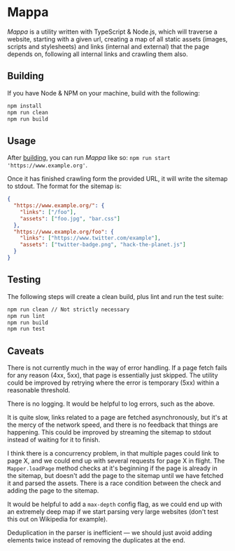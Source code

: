 # Mappa

_Mappa_ is a utility written with TypeScript & Node.js, which will traverse a
website, starting with a given url, creating a map of all static assets (images,
scripts and stylesheets) and links (internal and external) that the page depends
on, following all internal links and crawling them also.

## Building

If you have Node & NPM on your machine, build with the following:

```sh
npm install
npm run clean
npm run build
```

## Usage

After [building](#building), you can run _Mappa_ like so:
`npm run start 'https://www.example.org'`.

Once it has finished crawling form the provided URL, it will write the sitemap
to stdout. The format for the sitemap is:

```json
{
  "https://www.example.org/": {
    "links": ["/foo"],
    "assets": ["foo.jpg", "bar.css"]
  },
  "https://www.example.org/foo": {
    "links": ["https://www.twitter.com/example"],
    "assets": ["twitter-badge.png", "hack-the-planet.js"]
  }
}
```

## Testing

The following steps will create a clean build, plus lint and run the test suite:

```sh
npm run clean // Not strictly necessary
npm run lint
npm run build
npm run test
```

## Caveats

There is not currently much in the way of error handling. If a page fetch fails
for any reason (4xx, 5xx), that page is essentially just skipped. The utility
could be improved by retrying where the error is temporary (5xx) within a
reasonable threshold.

There is no logging. It would be helpful to log errors, such as the above.

It is quite slow, links related to a page are fetched asynchronously, but it's
at the mercy of the network speed, and there is no feedback that things are
happening. This could be improved by streaming the sitemap to stdout instead of
waiting for it to finish.

I think there is a concurrency problem, in that multiple pages could link to
page X, and we could end up with several requests for page X in flight. The
`Mapper.loadPage` method checks at it's beginning if the page is already in the
sitemap, but doesn't add the page to the sitemap until we have fetched it and
parsed the assets. There is a race condition between the check and adding the
page to the sitemap.

It would be helpful to add a `max-depth` config flag, as we could end up with an
extremely deep map if we start parsing very large websites (don't test this out
on Wikipedia for example).

Deduplication in the parser is inefficient &mdash; we should just avoid adding
elements twice instead of removing the duplicates at the end.
